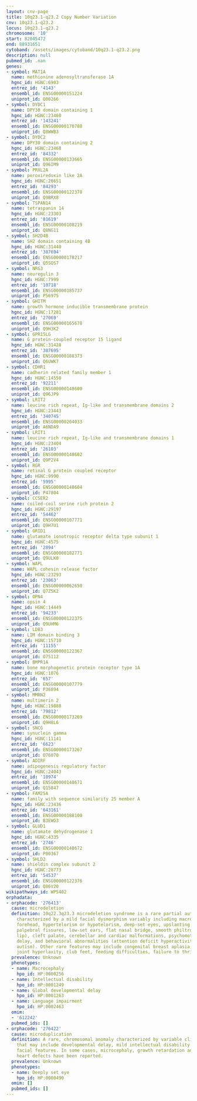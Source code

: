 ```yaml
---
layout: cnv-page
title: 10q23.1-q23.2 Copy Number Variation
cnv: 10q23.1-q23.2
locus: 10q23.1-q23.2
chromosome: '10'
start: 82045472
end: 88931651
cytoband: /assets/images/cytoband/10q23.1-q23.2.png
description: null
pubmed_id: .nan
genes:
- symbol: MAT1A
  name: methionine adenosyltransferase 1A
  hgnc_id: HGNC:6903
  entrez_id: '4143'
  ensembl_id: ENSG00000151224
  uniprot_id: Q00266
- symbol: DYDC1
  name: DPY30 domain containing 1
  hgnc_id: HGNC:23460
  entrez_id: '143241'
  ensembl_id: ENSG00000170788
  uniprot_id: Q8WWB3
- symbol: DYDC2
  name: DPY30 domain containing 2
  hgnc_id: HGNC:23468
  entrez_id: '84332'
  ensembl_id: ENSG00000133665
  uniprot_id: Q96IM9
- symbol: PRXL2A
  name: peroxiredoxin like 2A
  hgnc_id: HGNC:28651
  entrez_id: '84293'
  ensembl_id: ENSG00000122378
  uniprot_id: Q9BRX8
- symbol: TSPAN14
  name: tetraspanin 14
  hgnc_id: HGNC:23303
  entrez_id: '81619'
  ensembl_id: ENSG00000108219
  uniprot_id: Q8NG11
- symbol: SH2D4B
  name: SH2 domain containing 4B
  hgnc_id: HGNC:31440
  entrez_id: '387694'
  ensembl_id: ENSG00000178217
  uniprot_id: Q5SQS7
- symbol: NRG3
  name: neuregulin 3
  hgnc_id: HGNC:7999
  entrez_id: '10718'
  ensembl_id: ENSG00000185737
  uniprot_id: P56975
- symbol: GHITM
  name: growth hormone inducible transmembrane protein
  hgnc_id: HGNC:17281
  entrez_id: '27069'
  ensembl_id: ENSG00000165678
  uniprot_id: Q9H3K2
- symbol: GPR15LG
  name: G protein-coupled receptor 15 ligand
  hgnc_id: HGNC:31428
  entrez_id: '387695'
  ensembl_id: ENSG00000188373
  uniprot_id: Q6UWK7
- symbol: CDHR1
  name: cadherin related family member 1
  hgnc_id: HGNC:14550
  entrez_id: '92211'
  ensembl_id: ENSG00000148600
  uniprot_id: Q96JP9
- symbol: LRIT2
  name: leucine rich repeat, Ig-like and transmembrane domains 2
  hgnc_id: HGNC:23443
  entrez_id: '340745'
  ensembl_id: ENSG00000204033
  uniprot_id: A6NDA9
- symbol: LRIT1
  name: leucine rich repeat, Ig-like and transmembrane domains 1
  hgnc_id: HGNC:23404
  entrez_id: '26103'
  ensembl_id: ENSG00000148602
  uniprot_id: Q9P2V4
- symbol: RGR
  name: retinal G protein coupled receptor
  hgnc_id: HGNC:9990
  entrez_id: '5995'
  ensembl_id: ENSG00000148604
  uniprot_id: P47804
- symbol: CCSER2
  name: coiled-coil serine rich protein 2
  hgnc_id: HGNC:29197
  entrez_id: '54462'
  ensembl_id: ENSG00000107771
  uniprot_id: Q9H7U1
- symbol: GRID1
  name: glutamate ionotropic receptor delta type subunit 1
  hgnc_id: HGNC:4575
  entrez_id: '2894'
  ensembl_id: ENSG00000182771
  uniprot_id: Q9ULK0
- symbol: WAPL
  name: WAPL cohesin release factor
  hgnc_id: HGNC:23293
  entrez_id: '23063'
  ensembl_id: ENSG00000062650
  uniprot_id: Q7Z5K2
- symbol: OPN4
  name: opsin 4
  hgnc_id: HGNC:14449
  entrez_id: '94233'
  ensembl_id: ENSG00000122375
  uniprot_id: Q9UHM6
- symbol: LDB3
  name: LIM domain binding 3
  hgnc_id: HGNC:15710
  entrez_id: '11155'
  ensembl_id: ENSG00000122367
  uniprot_id: O75112
- symbol: BMPR1A
  name: bone morphogenetic protein receptor type 1A
  hgnc_id: HGNC:1076
  entrez_id: '657'
  ensembl_id: ENSG00000107779
  uniprot_id: P36894
- symbol: MMRN2
  name: multimerin 2
  hgnc_id: HGNC:19888
  entrez_id: '79812'
  ensembl_id: ENSG00000173269
  uniprot_id: Q9H8L6
- symbol: SNCG
  name: synuclein gamma
  hgnc_id: HGNC:11141
  entrez_id: '6623'
  ensembl_id: ENSG00000173267
  uniprot_id: O76070
- symbol: ADIRF
  name: adipogenesis regulatory factor
  hgnc_id: HGNC:24043
  entrez_id: '10974'
  ensembl_id: ENSG00000148671
  uniprot_id: Q15847
- symbol: FAM25A
  name: family with sequence similarity 25 member A
  hgnc_id: HGNC:23436
  entrez_id: '643161'
  ensembl_id: ENSG00000188100
  uniprot_id: B3EWG3
- symbol: GLUD1
  name: glutamate dehydrogenase 1
  hgnc_id: HGNC:4335
  entrez_id: '2746'
  ensembl_id: ENSG00000148672
  uniprot_id: P00367
- symbol: SHLD2
  name: shieldin complex subunit 2
  hgnc_id: HGNC:28773
  entrez_id: '54537'
  ensembl_id: ENSG00000122376
  uniprot_id: Q86V20
wikipathways_id: WP5402
orphadata:
- orphacode: '276413'
  cause: microdeletion
  definition: 10q22.3q23.3 microdeletion syndrome is a rare partial autosomal monosomy
    characterized by a mild facial dysmorphism variably including macrocephaly, broad
    forehead, hypertelorism or hypotelorism, deep-set eyes, upslanting or downslanting
    palpebral fissures, low-set ears, flat nasal bridge, smooth philtrum, thin upper
    lip), cleft palate, cerebellar and cardiac malformations, psychomotor development
    delay, and behavioral abnormalities (attention deficit hyperactivity disorder,
    autism). Other rare features may include congenital breast aplasia, arachnodactyly,
    joint hyperlaxity, club feet, feeding difficulties, failure to thrive.
  prevalence: Unknown
  phenotypes:
  - name: Macrocephaly
    hpo_id: HP:0000256
  - name: Intellectual disability
    hpo_id: HP:0001249
  - name: Global developmental delay
    hpo_id: HP:0001263
  - name: Language impairment
    hpo_id: HP:0002463
  omim:
  - '612242'
  pubmed_ids: []
- orphacode: '276422'
  cause: microduplication
  definition: A rare, chromosomal anomaly characterized by variable clinical features
    that may include developmental delay, mild intellectual disability and dysmorphic
    facial features. In some cases, microcephaly, growth retardation and congenital
    heart defects have been reported.
  prevalence: Unknown
  phenotypes:
  - name: Deeply set eye
    hpo_id: HP:0000490
  omim: []
  pubmed_ids: []
---
```

